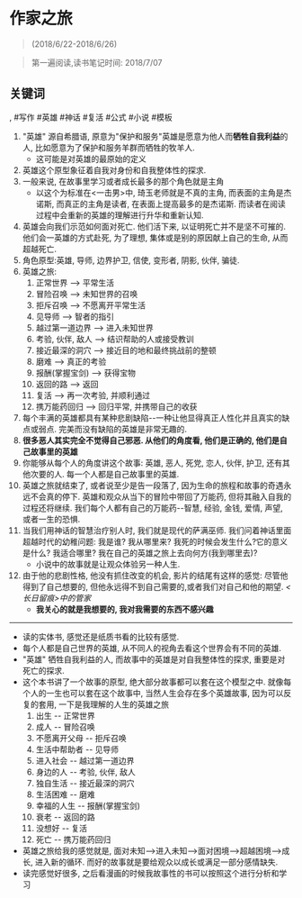 # 作家之旅

> (2018/6/22-2018/6/26)

> 第一遍阅读,读书笔记时间: 2018/7/07

## 关键词
, #写作 #英雄 #神话 #复活 #公式 #小说 #模板

1. "英雄" 源自希腊语, 原意为"保护和服务"英雄是愿意为他人而**牺牲自我利益**的人, 比如愿意为了保护和服务羊群而牺牲的牧羊人.
    * 这可能是对英雄的最原始的定义
2. 英雄这个原型象征着自我对身份和自我整体性的探求.
3. 一般来说, 在故事里学习或者成长最多的那个角色就是主角
    * 以这个为标准在<一击男>中, 琦玉老师就是不真的主角, 而表面的主角是杰诺斯, 而真正的主角是读者, 在表面上提高最多的是杰诺斯. 而读者在阅读过程中会重新的英雄的理解进行升华和重新认知.
4. 英雄会向我们示范如何面对死亡. 他们活下来, 以证明死亡并不是坚不可摧的. 他们会一英雄的方式赴死, 为了理想, 集体或是别的原因献上自己的生命, 从而超越死亡.
5. 角色原型:英雄, 导师, 边界护卫, 信使, 变形者, 阴影, 伙伴, 骗徒.
6. 英雄之旅:
    1. 正常世界 --> 平常生活
    2. 冒险召唤 --> 未知世界的召唤
    3. 拒斥召唤 --> 不愿离开平常生活
    4. 见导师 --> 智者的指引
    5. 越过第一道边界 --> 进入未知世界
    6. 考验, 伙伴, 敌人 --> 结识帮助的人或接受教训
    7. 接近最深的洞穴 --> 接近目的地和最终挑战前的整顿
    8. 磨难 --> 真正的考验
    9. 报酬(掌握宝剑) --> 获得宝物
    10. 返回的路 --> 返回
    11. 复活 --> 再一次考验, 并顺利通过
    12. 携万能药回归 --> 回归平常, 并携带自己的收获
7. 每个丰满的英雄都具有某种悲剧缺陷\-\-一种让他显得真正人性化并且真实的缺点或弱点. 完美而没有缺陷的英雄是非常无趣的.
8. **很多恶人其实完全不觉得自己邪恶. 从他们的角度看, 他们是正确的, 他们是自己故事里的英雄**
9. 你能够从每个人的角度讲这个故事: 英雄, 恶人, 死党, 恋人, 伙伴, 护卫, 还有其他次要的人. 每一个人都是自己故事里的英雄.
10. 英雄之旅就结束了, 或者说至少是告一段落了, 因为生命的旅程和故事的奇遇永远不会真的停下. 英雄和观众从当下的冒险中带回了万能药, 但将其融入自我的过程还将继续. 我们每个人都有自己的万能药\-\-智慧, 经验, 金钱, 爱情, 声望, 或者一生的恐惧.
11. 当我们用神话的智慧治疗别人时, 我们就是现代的萨满巫师. 我们问着神话里面超越时代的幼稚问题: 我是谁? 我从哪里来? 我死的时候会发生什么?它的意义是什么? 我适合哪里? 我在自己的英雄之旅上去向何方(我到哪里去)?
    * 小说中的故事就是让观众体验另一种人生.
12. 由于他的悲剧性格, 他没有抓住改变的机会, 影片的结尾有这样的感觉: 尽管他得到了自己想要的, 但他永远得不到自己需要的,或者我们对自己和他的期望. *<长日留痕>中的管家*
    * **我关心的就是我想要的, 我对我需要的东西不感兴趣**

----

* 读的实体书, 感觉还是纸质书看的比较有感觉.
* 每个人都是自己世界的英雄, 从不同人的视角去看这个世界会有不同的英雄.
* "英雄" 牺牲自我利益的人, 而故事中的英雄是对自我整体性的探求, 重要是对死亡的探求.
* 这个本书讲了一个故事的原型, 绝大部分故事都可以套在这个模型之中. 就像每个人的一生也可以套在这个故事中, 当然人生会存在多个英雄故事, 因为可以反复的套用, 一下是我理解的人生的英雄之旅
    1. 出生 -- 正常世界
    2. 成人 -- 冒险召唤
    3. 不愿离开父母 -- 拒斥召唤
    4. 生活中帮助者 -- 见导师
    5. 进入社会 -- 越过第一道边界
    6. 身边的人 -- 考验, 伙伴, 敌人
    7. 独自生活 -- 接近最深的洞穴
    8. 生活困难 -- 磨难
    9. 幸福的人生 -- 报酬(掌握宝剑)
    10. 衰老 -- 返回的路
    11. 没想好 -- 复活
    12. 死亡 -- 携万能药回归
* 英雄之旅给我的感觉就是, 面对未知-->进入未知-->面对困境-->超越困境-->成长, 进入新的循环. 而好的故事就是要给观众以成长或满足一部分感情缺失.
* 读完感觉好很多, 之后看漫画的时候我故事性的书可以按照这个进行分析和学习
